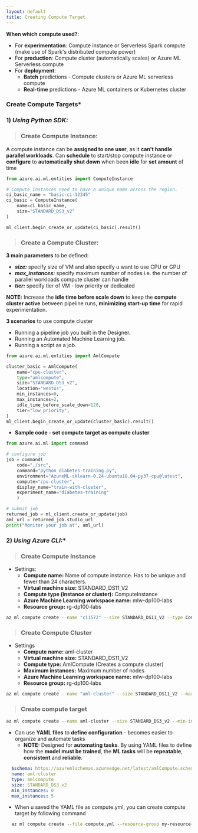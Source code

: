 ```yaml
---
layout: default
title: Creating Compute Target
---
```


**When which compute used?**: 
- For **experimentation**: Compute instance or Serverless Spark compute (make use of Spark's distributed compute power)
- For **production**: Compute cluster (automatically scales) or Azure ML Serverless compute
- For **deployment**: 
  - **Batch** predictions - Compute clusters or Azure ML serverless compute
  - **Real-time** predictions - Azure ML containers or Kubernetes cluster

### Create Compute Targets*

### 1) **_Using Python SDK:_**

> ### **Create Compute Instance:** 

A compute instance can be **assigned to one user**, as it **can't handle parallel workloads**. Can **schedule** to start/stop compute instance or **configure** to **automatically shut down** when been **idle** for **set amount** of time

```python
from azure.ai.ml.entities import ComputeInstance

# Compute Instances need to have a unique name across the region.
ci_basic_name = "basic-ci-12345"
ci_basic = ComputeInstance(
    name=ci_basic_name, 
    size="STANDARD_DS3_v2"
)

ml_client.begin_create_or_update(ci_basic).result()
```
> ### **Create a Compute Cluster:**

**3 main parameters** to be defined:
- **_size:_** specify size of VM and also specify u want to use CPU or GPU
- **_max_instances:_** specify maximum number of nodes i.e. the number of parallel workloads compute cluster can handle
- **_tier:_** specify tier of VM - low priority or dedicated

**NOTE:** Increase the **idle time before scale down** to keep the **compute cluster active** between pipeline runs, **minimizing start-up time** for rapid experimentation.

**3 scenarios** to use compute cluster 
- Running a pipeline job you built in the Designer.
- Running an Automated Machine Learning job.
- Running a script as a job.

```python
from azure.ai.ml.entities import AmlCompute

cluster_basic = AmlCompute(
    name="cpu-cluster",
    type="amlcompute",
    size="STANDARD_DS3_v2",
    location="westus",
    min_instances=0,
    max_instances=2,
    idle_time_before_scale_down=120,
    tier="low_priority",
)
ml_client.begin_create_or_update(cluster_basic).result()
```

- **Sample code - set compute target as compute cluster**

```python
from azure.ai.ml import command

# configure job
job = command(
    code="./src",
    command="python diabetes-training.py",
    environment="AzureML-sklearn-0.24-ubuntu18.04-py37-cpu@latest",
    compute="cpu-cluster",
    display_name="train-with-cluster",
    experiment_name="diabetes-training"
    )

# submit job
returned_job = ml_client.create_or_update(job)
aml_url = returned_job.studio_url
print("Monitor your job at", aml_url)
```

### 2) **_Using Azure CLI:_***

> ### **Create Compute Instance** 

- Settings:
  - **Compute name:** Name of compute instance. Has to be unique and fewer than 24 characters.
  - **Virtual machine size:** STANDARD_DS11_V2
  - **Compute type (instance or cluster):** ComputeInstance
  - **Azure Machine Learning workspace name:** mlw-dp100-labs
  - **Resource group:** rg-dp100-labs

```bash
az ml compute create --name "ci1572" --size STANDARD_DS11_V2 --type ComputeInstance -w mlw-dp100-labs -g rg-dp100-labs
```

> ### **Create Compute Cluster**

- Settings
  - **Compute name:** aml-cluster
  - **Virtual machine size:** STANDARD_DS11_V2
  - **Compute type:** AmlCompute (Creates a compute cluster)
  - **Maximum instances:** Maximum number of nodes
  - **Azure Machine Learning workspace name:** mlw-dp100-labs
  - **Resource group:** rg-dp100-labs

```bash
az ml compute create --name "aml-cluster" --size STANDARD_DS11_V2 --max-instances 2 --type AmlCompute -w mlw-dp100-labs -g rg-dp100-labs
```

> ### **Create compute target**

```bash
az ml compute create --name aml-cluster --size STANDARD_DS3_v2 --min-instances 0 --max-instances 5 --type AmlCompute --resource-group my-resource-group --workspace-name my-workspace
```

- Can use **YAML files** to **define configuration** - becomes easier to organize and automate tasks
  - **NOTE:** Designed for **automating tasks**. By using YAML files to define how the **model must be trained**, the **ML tasks** will be **repeatable**, **consistent** and **reliable**.

```yml
  $schema: https://azuremlschemas.azureedge.net/latest/amlCompute.schema.json 
  name: aml-cluster
  type: amlcompute
  size: STANDARD_DS3_v2
  min_instances: 0
  max_instances: 5
```

- When u saved the YAML file as compute.yml, you can create compute target by following command

```bash
  az ml compute create --file compute.yml --resource-group my-resource-group --workspace-name my-workspace
```
